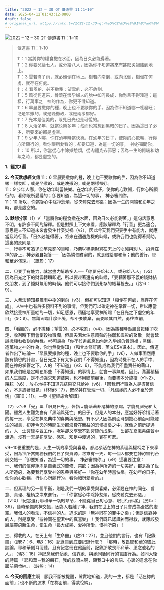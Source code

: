 ```yaml
---
title: "2022 – 12 – 30 QT 傳道書 11：1~10"
date: 2025-04-12T01:43:12+0800
draft: false
# original_url: https://cmtc.tw/2022-12-30-qt-%e5%82%b3%e9%81%93%e6%9b%b8-11%ef%bc%9a110
---
```


![2022 – 12 – 30 QT 傳道書 11：1~10](/images/qt.jpg  "2022 – 12 – 30 QT 傳道書 11：1~10")

> 傳道書 11：1~10
>
> 11：1 當將你的糧食撒在水面，因為日久必能得著。  
> 11：2 你要分給七人，或分給八人，因為你不知道將來有甚麼災禍臨到地上。  
> 11：3 雲若滿了雨，就必傾倒在地上。樹若向南倒，或向北倒，樹倒在何處，就存在何處。  
> 11：4 看風的，必不撒種；望雲的，必不收割。  
> 11：5 風從何道來，骨頭在懷孕婦人的胎中如何長成，你尚且不得知道；這樣，行萬事之　神的作為，你更不得知道。  
> 11：6 早晨要撒你的種，晚上也不要歇你的手，因為你不知道哪一樣發旺；或是早撒的，或是晚撒的，或是兩樣都好。  
> 11：7 光本是佳美的，眼見日光也是可悅的。  
> 11：8 人活多年，就當快樂多年；然而也當想到黑暗的日子。因為這日子必多，所要來的都是虛空。  
> 11：9 少年人哪，你在幼年時當快樂。在幼年的日子，使你的心歡暢，行你心所願行的，看你眼所愛看的；卻要知道，為這一切的事，　神必審問你。  
> 11：10 所以，你當從心中除掉愁煩，從肉體克去邪惡；因為一生的開端和幼年之時，都是虛空的。

**1.  經文3遍**

**2. 今天默想經文**傳 11：6 早晨要撒你的種，晚上也不要歇你的手，因為你不知道哪一樣發旺；或是早撒的，或是晚撒的，或是兩樣都好。  
11：9 少年人哪，你在幼年時當快樂。在幼年的日子，使你的心歡暢，行你心所願行的，看你眼所愛看的；卻要知道，為這一切的事，　神必審問你。  
11：10 所以，你當從心中除掉愁煩，從肉體克去邪惡；因為一生的開端和幼年之時，都是虛空的。

**3. 默想分享**（1）v1「當將你的糧食撒在水面，因為日久必能得著。」這句話意思不明，有許多不同的解釋。但是對照上下文來看，應該解釋為「行善」更為適合。意思是人不知道未來會發生什麼災禍（v2），因此今天我們只要手中有能力，就應當及時行善。「日久必能得著」，將來在遭遇危機的時候，或許我們也能得著幫助。這裏的原則是：  
一、行善不可追求立竿見影的回報，乃要以積攢財寶在天上的心施與別人，投資在神的身上，神必親自報答──「因為憐憫貧窮的，就是借給耶和華；他的善行，耶和華必償還。」（箴19：17）

二、只要手有能力，就當盡力幫助多人──「你要分給七人，或分給八人」（v2）因為日光之下的財富轉瞬即逝，所以要趁著還有的時候，「要藉著那不義的錢財結交朋友，到了錢財無用的時候，他們可以接你們到永存的帳幕裡去。」（路16：9）。

三、人無法預知暴風雨中樹的倒向（v3），但卻可以知道「樹倒在何處，就存在何處」。人生中也有許多預料不到的事情，但我們可以確定神在掌管一切，所以應當欣然接受神所量給的一切，知足感恩，積極地享受神所賜「在日光之下虛空的年日」（9：9）。無論面臨什麼困境，都不要放棄，而要順其自然，勇往直前。

四、「看風的，必不撒種；望雲的，必不收割」（v4），因為撒種時颳風會把種子吹走，收割時下雨會使穀物黴爛。但農夫若太注意風勢的強弱和雲彩的聚散，就會延誤撒種和收割的時機。v5可譯為「你不知道氣息如何進入孕婦的骨頭裡；照樣，造萬物之神的作為，你也無從得知」（和合本修訂版，英文ESV譯本）。因此，傳道者作出了結論—「早晨要撒你的種，晚上也不要歇你的手」（v6），人做事固然應該有慎密的計畫，但日光之下有太多我們「不得知道」，因為時機不在人的手中、而在神的掌管之下。人的「不知道」（v2、6），不能成為我們不盡責任的藉口， 如果我們總是定睛在那些「不得知道」的事情上，就會一事無成。因此，瀟灑積極的人生態度，是不必強求知道結果，也不用瞻前顧後，而要盡本分施捨（v1~2）、耕耘（v6），放心地把不知道的結果交託給神（v6）。「因我們行事為人是憑著信心，不是憑著眼見」（林後5：7），既然神在管理一切，「凡信祂的人必不至於羞愧」（羅10：11）。—參《聖經綜合解讀》

（2）v7~8「光」與「眼見日光」，皆指人能活著都是神的恩賜，才能見到光和太陽。雖然人生難免會有「黑暗與死亡」的日子，但是人的本分，應當好好珍惜活著的每一天，享受在神恩典中的喜樂與感恩。有不少人因為前面時刻擔心前面可能發生的禍患，卻連今天的時間生命都浪費在無益的恐懼擔憂之中，就像之前所提過的，人一生勞碌辛苦工作，老年卻又享受不到勞碌的成果，一生都在憂患與痛苦中渡過，沒有一天是在享受、感恩、知足中渡過的，實在可悲。

v9~10更重要的是，人生一切的享受與喜樂，都必須活在神的真理與權柄之下來享受，因為神所賞賜給我們的日子與資源，將來有一天，每一個人都要在神的審判台前交帳—「卻要知道，為這一切的事，　神必審問你。」（v9）這裏要注意：  
一、我們的信仰絕不是自義式的苦修、禁欲；因為神所造的一切美好，都是為了世人所造的，為要我們享受神的恩典與美好—「你在幼年時當快樂。在幼年的日子，使你的心歡暢，行你心所願行的，看你眼所愛看的。」

二、但真理的另一個平衡，則是我們一切的享受與喜樂，必須是在神的同在、旨意、真理、權柄之中來進行。—「你當從心中除掉愁煩，從肉體克去邪惡。」（v10）「紀念遵行耶和華一切的命令，不隨從自己的心意、眼目行邪淫」（民15：39），隨時預備向神交帳，因為人若離了神，我們在世上的日子只會成為全然的虛空。我個人的看法，不信神的人，追求的是「無神同在的罪中之樂」；但是信靠神的人，則是享受「有神同在聖潔中的真喜樂」！我們既已認識神而得救，就應該發展屬靈的新生命，使生命「長大成熟、愛神所愛、恨神所惡」！

三、得救的人，在天上有「生命冊」（啟21：27），並且他們的言行，也有「記錄冊」（詩87：6、瑪3：16）記錄冊到底要記錄什麼？ 「那時，敬畏耶和華的彼此談論，耶和華側耳而聽，且有紀念冊在他面前，記錄那敬畏耶和華、思念他名的人。」（瑪3：16）神記念我們愛祂、信靠祂、與祂同活同行的言語行為。如同大衛的詩篇：「耶和華－我的磐石，我的救贖主啊，願我口中的言語、心裏的意念在你面前蒙悅納。」（詩19：14）

**4. 今天的回應**主啊，願我不斷被提醒，確實地知道，我的一生，都是「活在祢的面前」；也不斷的追求「在祢面前，得蒙悅納」。